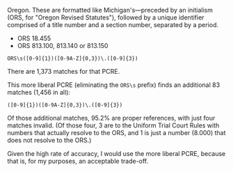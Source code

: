 Oregon. These are formatted like Michigan's—preceded by an initialism (ORS, for "Oregon Revised Statutes"), followed by a unique identifier comprised of a title number and a section number, separated by a period.

* ORS 18.455
* ORS 813.100, 813.140 or 813.150

```
ORS\s([0-9]{1})([0-9A-Z]{0,3})\.([0-9]{3})
```

There are 1,373 matches for that PCRE.

This more liberal PCRE (eliminating the `ORS\s` prefix) finds an additional 83 matches (1,456 in all):

```
([0-9]{1})([0-9A-Z]{0,3})\.([0-9]{3})
```

Of those additional matches, 95.2% are proper references, with just four matches invalid. (Of those four, 3 are to the Uniform Trial Court Rules with numbers that actually resolve to the ORS, and 1 is just a number (8.000) that does not resolve to the ORS.)

Given the high rate of accuracy, I would use the more liberal PCRE, because that is, for my purposes, an acceptable trade-off.
